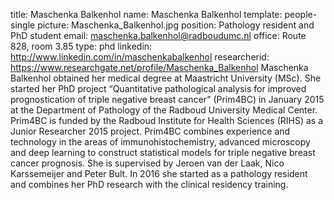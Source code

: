 title: Maschenka Balkenhol
name: Maschenka Balkenhol
template: people-single
picture: Maschenka_Balkenhol.jpg
position: Pathology resident and PhD student
email: maschenka.balkenhol@radboudumc.nl
office: Route 828, room 3.85
type: phd
linkedin: http://www.linkedin.com/in/maschenkabalkenhol
researcherid: https://www.researchgate.net/profile/Maschenka_Balkenhol
Maschenka Balkenhol obtained her medical degree at Maastricht University (MSc). She started her PhD project “Quantitative pathological analysis for improved prognostication of triple negative breast cancer” (Prim4BC) in January 2015 at the Department of Pathology of the Radboud University Medical Center. Prim4BC is funded by the Radboud Institute for Health Sciences (RIHS) as a Junior Researcher 2015 project. Prim4BC combines experience and technology in the areas of immunohistochemistry, advanced microscopy and deep learning to construct statistical models for triple negative breast cancer prognosis. She is supervised by Jeroen van der Laak, Nico Karssemeijer and Peter Bult. In 2016 she started as a pathology resident and combines her PhD research with the clinical residency training.
